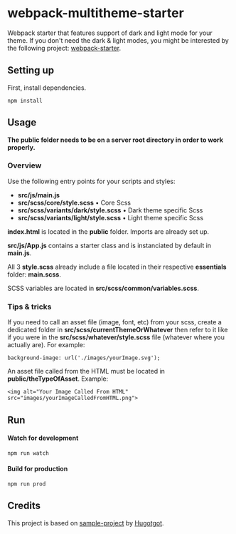 # webpack-multitheme-starter

Webpack starter that features support of dark and light mode for your theme. If you don't need the dark & light modes, you might be interested by the following project: [webpack-starter](https://github.com/BoomPowbep/webpack-starter).

## Setting up
First, install dependencies.

	npm install

## Usage

**The public folder needs to be on a server root directory in order to work properly.**

### Overview

Use the following entry points for your scripts and styles:
- **src/js/main.js**
- **src/scss/core/style.scss** • Core Scss
- **src/scss/variants/dark/style.scss** • Dark theme specific Scss
- **src/scss/variants/light/style.scss** • Light theme specific Scss


**index.html** is located in the **public** folder. Imports are already set up.

**src/js/App.js** contains a starter class and is instanciated by default in **main.js**.

All 3 **style.scss** already include a file located in their respective **essentials** folder: **main.scss**.

SCSS variables are located in **src/scss/common/variables.scss**.

### Tips & tricks

If you need to call an asset file (image, font, etc) from your scss, create a dedicated folder in **src/scss/currentThemeOrWhatever** then refer to it like if you were in the **src/scss/whatever/style.scss** file (whatever where you actually are). For example:

    background-image: url('./images/yourImage.svg');

An asset file called from the HTML must be located in **public/theTypeOfAsset**. Example:

	<img alt="Your Image Called From HTML" src="images/yourImageCalledFromHTML.png">

## Run
#### Watch for development

	npm run watch

#### Build for production

	npm run prod

## Credits
This project is based on [sample-project](https://github.com/Hugotgot/sample-project) by [Hugotgot](https://github.com/Hugotgot).
